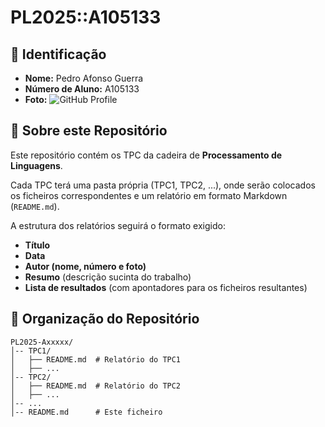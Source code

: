 # PL2025::A105133

## 📌 Identificação
- **Nome:** Pedro Afonso Guerra
- **Número de Aluno:** A105133
- **Foto:** ![GitHub Profile](https://github.com/Rhoundy.png)

## 📂 Sobre este Repositório
Este repositório contém os TPC da cadeira de **Processamento de Linguagens**.

Cada TPC terá uma pasta própria (TPC1, TPC2, ...), onde serão colocados os ficheiros correspondentes e um relatório em formato Markdown (`README.md`).

A estrutura dos relatórios seguirá o formato exigido:
- **Título**
- **Data**
- **Autor (nome, número e foto)**
- **Resumo** (descrição sucinta do trabalho)
- **Lista de resultados** (com apontadores para os ficheiros resultantes)

## 📜 Organização do Repositório
```plaintext
PL2025-Axxxxx/
│-- TPC1/
│   ├── README.md  # Relatório do TPC1
│   ├── ...
│-- TPC2/
│   ├── README.md  # Relatório do TPC2
│   ├── ...
│-- ...
│-- README.md      # Este ficheiro
